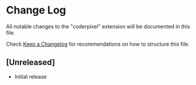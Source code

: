 # Change Log

All notable changes to the "coderpixel" extension will be documented in this file.

Check [Keep a Changelog](http://keepachangelog.com/) for recommendations on how to structure this file.

## [Unreleased]

- Initial release

